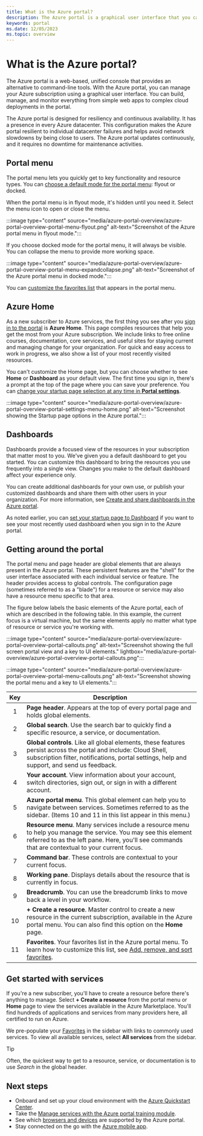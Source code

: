 ```yaml
---
title: What is the Azure portal?
description: The Azure portal is a graphical user interface that you can use to manage your Azure services. Learn how to navigate and find resources in the Azure portal.
keywords: portal
ms.date: 12/05/2023
ms.topic: overview
---
```


# What is the Azure portal?

The Azure portal is a web-based, unified console that provides an alternative to command-line tools. With the Azure portal, you can manage your Azure subscription using a graphical user interface. You can build, manage, and monitor everything from simple web apps to complex cloud deployments in the portal.

The Azure portal is designed for resiliency and continuous availability. It has a presence in every Azure datacenter. This configuration makes the Azure portal resilient to individual datacenter failures and helps avoid network slowdowns by being close to users. The Azure portal updates continuously, and it requires no downtime for maintenance activities.

## Portal menu

The portal menu lets you quickly get to key functionality and resource types. You can [choose a default mode for the portal menu](set-preferences.md#set-menu-behavior): flyout or docked.

When the portal menu is in flyout mode, it's hidden until you need it. Select the menu icon to open or close the menu.

:::image type="content" source="media/azure-portal-overview/azure-portal-overview-portal-menu-flyout.png" alt-text="Screenshot of the Azure portal menu in flyout mode.":::

If you choose docked mode for the portal menu, it will always be visible. You can collapse the menu to provide more working space.

:::image type="content" source="media/azure-portal-overview/azure-portal-overview-portal-menu-expandcollapse.png" alt-text="Screenshot of the Azure portal menu in docked mode.":::

You can [customize the favorites list](azure-portal-add-remove-sort-favorites.md) that appears in the portal menu.

## Azure Home

As a new subscriber to Azure services, the first thing you see after you [sign in to the portal](https://portal.azure.com) is **Azure Home**. This page compiles resources that help you get the most from your Azure subscription. We include links to free online courses, documentation, core services, and useful sites for staying current and managing change for your organization. For quick and easy access to work in progress, we also show a list of your most recently visited resources.

You can't customize the Home page, but you can choose whether to see **Home** or **Dashboard** as your default view. The first time you sign in, there's a prompt at the top of the page where you can save your preference. You can [change your startup page selection at any time in **Portal settings**](set-preferences.md#startup-page).

:::image type="content" source="media/azure-portal-overview/azure-portal-overview-portal-settings-menu-home.png" alt-text="Screenshot showing the Startup page options in the Azure portal.":::

## Dashboards

Dashboards provide a focused view of the resources in your subscription that matter most to you. We've given you a default dashboard to get you started. You can customize this dashboard to bring the resources you use frequently into a single view. Changes you make to the default dashboard affect your experience only.

You can create additional dashboards for your own use, or publish your customized dashboards and share them with other users in your organization. For more information, see [Create and share dashboards in the Azure portal](../azure-portal/azure-portal-dashboards.md).

As noted earlier, you can [set your startup page to Dashboard](set-preferences.md#startup-page) if you want to see your most recently used dashboard when you sign in to the Azure portal.

## Getting around the portal

The portal menu and page header are global elements that are always present in the Azure portal. These persistent features are the "shell" for the user interface associated with each individual service or feature. The header provides access to global controls. The configuration page (sometimes referred to as a "blade") for a resource or service may also have a resource menu specific to that area.

The figure below labels the basic elements of the Azure portal, each of which are described in the following table. In this example, the current focus is a virtual machine, but the same elements apply no matter what type of resource or service you're working with.

:::image type="content" source="media/azure-portal-overview/azure-portal-overview-portal-callouts.png" alt-text="Screenshot showing the full screen portal view and a key to UI elements." lightbox="media/azure-portal-overview/azure-portal-overview-portal-callouts.png":::

:::image type="content" source="media/azure-portal-overview/azure-portal-overview-portal-menu-callouts.png" alt-text="Screenshot showing the portal menu and a key to UI elements.":::

|Key|Description
|:---:|---|
|1|**Page header**. Appears at the top of every portal page and holds global elements.|
|2|**Global search**. Use the search bar to quickly find a specific resource, a service, or documentation.|
|3|**Global controls**. Like all global elements, these features persist across the portal and include: Cloud Shell, subscription filter, notifications, portal settings, help and support, and send us feedback.|
|4|**Your account**. View information about your account, switch directories, sign out, or sign in with a different account.|
|5|**Azure portal menu**. This global element can help you to navigate between services. Sometimes referred to as the sidebar. (Items 10 and 11 in this list appear in this menu.)|
|6|**Resource menu**. Many services include a resource menu to help you manage the service. You may see this element referred to as the left pane. Here, you'll see commands that are contextual to your current focus.|
|7|**Command bar**. These controls are contextual to your current focus.|
|8|**Working pane**. Displays details about the resource that is currently in focus.|
|9|**Breadcrumb**. You can use the breadcrumb links to move back a level in your workflow.|
|10|**+ Create a resource**. Master control to create a new resource in the current subscription, available in the Azure portal menu. You can also find this option on the **Home** page.|
|11|**Favorites**. Your favorites list in the Azure portal menu. To learn how to customize this list, see [Add, remove, and sort favorites](../azure-portal/azure-portal-add-remove-sort-favorites.md).|

## Get started with services

If you're a new subscriber, you'll have to create a resource before there's anything to manage. Select **+ Create a resource** from the portal menu or **Home** page to view the services available in the Azure Marketplace. You'll find hundreds of applications and services from many providers here, all certified to run on Azure.

We pre-populate your [Favorites](../azure-portal/azure-portal-add-remove-sort-favorites.md) in the sidebar with links to commonly used services.  To view all available services, select **All services** from the sidebar.

> [!TIP]
> Often, the quickest way to get to a resource, service, or documentation is to use *Search* in the global header.

## Next steps

* Onboard and set up your cloud environment with the [Azure Quickstart Center](../azure-portal/azure-portal-quickstart-center.md).
* Take the [Manage services with the Azure portal training module](/training/modules/tour-azure-portal/).
* See which [browsers and devices](../azure-portal/azure-portal-supported-browsers-devices.md) are supported by the Azure portal.
* Stay connected on the go with the [Azure mobile app](https://azure.microsoft.com/features/azure-portal/mobile-app/).
